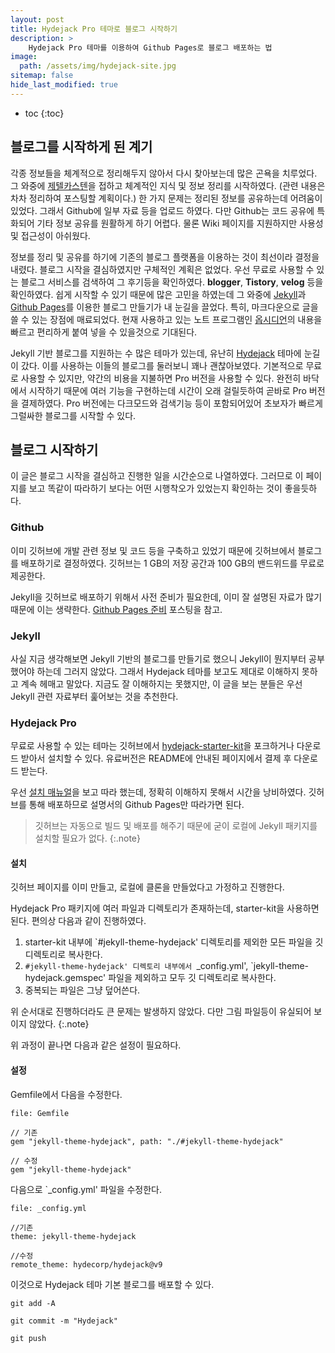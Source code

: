```yaml
---
layout: post
title: Hydejack Pro 테마로 블로그 시작하기 
description: >
    Hydejack Pro 테마를 이용하여 Github Pages로 블로그 배포하는 법
image:
  path: /assets/img/hydejack-site.jpg
sitemap: false
hide_last_modified: true
---
```

* toc
{:toc}

## 블로그를 시작하게 된 계기

 각종 정보들을 체계적으로 정리해두지 않아서 다시 찾아보는데 많은 곤욕을 치루었다. 그 와중에 [제텔카스텐](https://www.aladin.co.kr/shop/wproduct.aspx?ItemId=322210531)을 접하고 체계적인 지식 및 정보 정리를 시작하였다. (관련 내용은 차차 정리하여 포스팅할 계획이다.) 한 가지 문제는 정리된 정보를 공유하는데 어려움이 있었다. 그래서 Github에 일부 자료 등을 업로드 하였다. 다만 Github는 코드 공유에 특화되어 기타 정보 공유를 원활하게 하기 어렵다. 물론 Wiki 페이지를 지원하지만 사용성 및 접근성이 아쉬웠다.

  정보를 정리 및 공유를 하기에 기존의 블로그 플랫폼을 이용하는 것이 최선이라 결정을 내렸다. 블로그 시작을 결심하였지만 구체적인 계획은 없었다. 우선 무료로 사용할 수 있는 블로그 서비스를 검색하여 그 후기등을 확인하였다. **blogger**, **Tistory**, **velog** 등을 확인하였다. 쉽게 시작할 수 있기 때문에 많은 고민을 하였는데 그 와중에 [Jekyll](https://jekyllrb-ko.github.io/)과 [Github Pages](https://pages.github.com/)를 이용한 블로그 만들기가 내 눈길을 끌었다. 특히, 마크다운으로 글을 쓸 수 있는 장점에 매료되었다. 현재 사용하고 있는 노트 프로그램인 [옵시디언](https://obsidian.md/)의 내용을 빠르고 편리하게 붙여 넣을 수 있을것으로 기대된다.

  Jekyll 기반 블로그를 지원하는 수 많은 테마가 있는데, 유난히 [Hydejack](https://hydejack.com/) 테마에 눈길이 갔다. 이를 사용하는 이들의 블로그를 둘러보니 꽤나 괜찮아보였다. 기본적으로 무료로 사용할 수 있지만, 약간의 비용을 지불하면 Pro 버전을 사용할 수 있다. 완전히 바닥에서 시작하기 때문에 여러 기능을 구현하는데 시간이 오래 걸릴듯하여 곧바로 Pro 버전을 결제하였다. Pro 버전에는 다크모드와 검색기능 등이 포함되어있어 초보자가 빠르게 그럴싸한 블로그를 시작할 수 있다.

## 블로그 시작하기

 이 글은 블로그 시작을 결심하고 진행한 일을 시간순으로 나열하였다. 그러므로 이 페이지를 보고 똑같이 따라하기 보다는 어떤 시행착오가 있었는지 확인하는 것이 좋을듯하다.

### Github

 이미 깃허브에 개발 관련 정보 및 코드 등을 구축하고 있었기 때문에 깃허브에서 블로그를 배포하기로 결정하였다. 깃허브는 1 GB의 저장 공간과 100 GB의 밴드위드를 무료로 제공한다.

 Jekyll을 깃허브로 배포하기 위해서 사전 준비가 필요한데, 이미 잘 설명된 자료가 많기 때문에 이는 생략한다. [Github Pages 준비](https://bbarry-lee.github.io/dev/lets-create-a-github-page-1.html) 포스팅을 참고.

### Jekyll

 사실 지금 생각해보면 Jekyll 기반의 블로그를 만들기로 했으니 Jekyll이 뭔지부터 공부했어야 하는데 그러지 않았다. 그래서 Hydejack 테마를 보고도 제대로 이해하지 못하고 계속 헤매고 말았다. 지금도 잘 이해하지는 못했지만, 이 글을 보는 분들은 우선 Jekyll 관련 자료부터 훑어보는 것을 추천한다.

### Hydejack Pro

 무료로 사용할 수 있는 테마는 깃허브에서 [hydejack-starter-kit](https://github.com/hydecorp/hydejack-starter-kit)을 포크하거나 다운로드 받아서 설치할 수 있다. 유료버전은 README에 안내된 페이지에서 결제 후 다운로드 받는다.

 우선 [설치 매뉴얼](https://hydejack.com/docs/install/)을 보고 따라 했는데, 정확히 이해하지 못해서 시간을 낭비하였다. 깃허브를 통해 배포하므로 설명서의 Github Pages만 따라가면 된다.

 > 깃허브는 자동으로 빌드 및 배포를 해주기 때문에 굳이 로컬에 Jekyll 패키지를 설치할 필요가 없다.
{:.note}

#### 설치

 깃허브 페이지를 이미 만들고, 로컬에 클론을 만들었다고 가정하고 진행한다.

 Hydejack Pro 패키지에 여러 파일과 디렉토리가 존재하는데, starter-kit을 사용하면 된다. 편의상 다음과 같이 진행하였다.

 1. starter-kit 내부에 `#jekyll-theme-hydejack' 디렉토리를 제외한 모든 파일을 깃 디렉토리로 복사한다.
 2. `#jekyll-theme-hydejack' 디렉토리 내부에서 `_config.yml', `jekyll-theme-hydejack.gemspec' 파일을 제외하고 모두 깃 디렉토리로 복사한다.
 3. 중복되는 파일은 그냥 덮어쓴다.

  위 순서대로 진행하더라도 큰 문제는 발생하지 않았다. 다만 그림 파일등이 유실되어 보이지 않았다.
{:.note}

 위 과정이 끝나면 다음과 같은 설정이 필요하다.

#### 설정

 Gemfile에서 다음을 수정한다.

~~~
file: Gemfile

// 기존
gem "jekyll-theme-hydejack", path: "./#jekyll-theme-hydejack"

// 수정
gem "jekyll-theme-hydejack"
~~~

 다음으로 `_config.yml' 파일을 수정한다.

~~~
file: _config.yml

//기존
theme: jekyll-theme-hydejack

//수정
remote_theme: hydecorp/hydejack@v9
~~~

 이것으로 Hydejack 테마 기본 블로그를 배포할 수 있다.

 ~~~git
 git add -A

 git commit -m "Hydejack"

 git push
 ~~~
